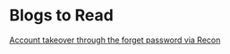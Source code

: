 # Blogs to Read 

[ Account takeover through the forget password via Recon ](https://infosecwriteups.com/unauthenticated-account-takeover-through-forget-password-c120b4c1141d)
